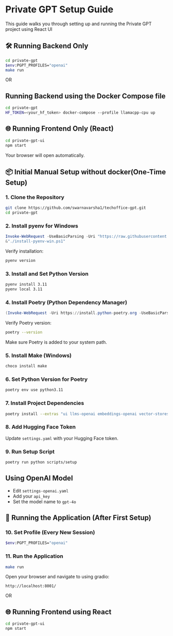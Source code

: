 # Private GPT Setup Guide
This guide walks you through setting up and running the Private GPT project using React UI

## 🛠️ Running Backend Only

```bash
cd private-gpt
$env:PGPT_PROFILES="openai"
make run
```
OR 

## Running Backend using the Docker Compose file

```bash
cd private-gpt
HF_TOKEN=<your_hf_token> docker-compose --profile llamacpp-cpu up
```

## 🌐 Running Frontend Only (React)

```bash
cd private-gpt-ui
npm start
```

Your browser will open automatically.

## 📦 Initial Manual Setup without docker(One-Time Setup)

### 1. Clone the Repository

```bash
git clone https://github.com/swarnavarsha1/techoffice-gpt.git
cd private-gpt
```

### 2. Install pyenv for Windows

```powershell
Invoke-WebRequest -UseBasicParsing -Uri "https://raw.githubusercontent.com/pyenv-win/pyenv-win/master/pyenv-win/install-pyenv-win.ps1" -OutFile "./install-pyenv-win.ps1"
&"./install-pyenv-win.ps1"
```

Verify installation:

```bash
pyenv version
```

### 3. Install and Set Python Version

```bash
pyenv install 3.11
pyenv local 3.11
```

### 4. Install Poetry (Python Dependency Manager)

```powershell
(Invoke-WebRequest -Uri https://install.python-poetry.org -UseBasicParsing).Content | py -
```

Verify Poetry version:

```bash
poetry --version
```

Make sure Poetry is added to your system path.

### 5. Install Make (Windows)

```bash
choco install make
```

### 6. Set Python Version for Poetry

```bash
poetry env use python3.11
```

### 7. Install Project Dependencies

```bash
poetry install --extras "ui llms-openai embeddings-openai vector-stores-qdrant"
```

### 8. Add Hugging Face Token

Update `settings.yaml` with your Hugging Face token.


### 9. Run Setup Script

```bash
poetry run python scripts/setup
```

## Using OpenAI Model

- Edit `settings-openai.yaml`
- Add your `api_key`
- Set the model name to `gpt-4o`

## 🚀 Running the Application (After First Setup)

### 10. Set Profile (Every New Session)

```bash
$env:PGPT_PROFILES="openai"
```

### 11. Run the Application

```bash
make run
```

Open your browser and navigate to using gradio:

```
http://localhost:8001/
```

OR

## 🌐 Running Frontend using React

```bash
cd private-gpt-ui
npm start
```